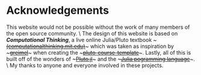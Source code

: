 # Acknowledgements

This website would not be possible without the work of many members of the open source community.
\\
The design of this website is based on _**Computational Thinking**_, a live online Julia/Pluto textbook ~~~<a href="https://computationalthinking.mit.edu" target="_blank">(computationalthinking.mit.edu)</a>~~~ 
which was taken as inspiration by ~~~<a href="https://github.com/greimel" target="_blank">greimel</a>~~~ when creating the ~~~<a href="https://github.com/greimel/pluto-course-template" target="_blank">pluto-course-template</a>~~~.
Lastly, all of this is built off of the wonders of ~~~<a href="https://plutojl.org/" target="_blank">Pluto.jl</a>~~~ and the ~~~<a href="https://julialang.org/" target="_blank">Julia pogramming language</a>~~~.
\\
My thanks to anyone and everyone involved in these projects. 